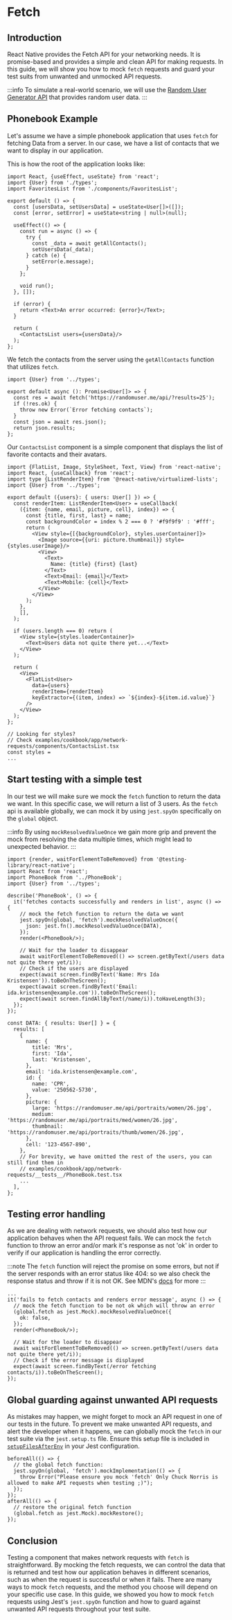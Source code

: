 # Fetch

## Introduction

React Native provides the Fetch API for your networking needs. It is promise-based and provides a
simple and clean API for making requests. In this guide, we will show you how to mock `fetch` requests
and guard your test suits from unwanted and unmocked API requests.

:::info
To simulate a real-world scenario, we will use the [Random User Generator API](https://randomuser.me/)
that provides random user data.
:::

## Phonebook Example

Let's assume we have a simple phonebook application that uses `fetch` for fetching Data from a server.
In our case, we have a list of contacts that we want to display in our application.

This is how the root of the application looks like:

```tsx title=network-requests/Phonebook.tsx
import React, {useEffect, useState} from 'react';
import {User} from './types';
import FavoritesList from './components/FavoritesList';

export default () => {
  const [usersData, setUsersData] = useState<User[]>([]);
  const [error, setError] = useState<string | null>(null);

  useEffect(() => {
    const run = async () => {
      try {
        const _data = await getAllContacts();
        setUsersData(_data);
      } catch (e) {
        setError(e.message);
      }
    };

    void run();
  }, []);

  if (error) {
    return <Text>An error occurred: {error}</Text>;
  }

  return (
    <ContactsList users={usersData}/>
  );
};

```

We fetch the contacts from the server using the `getAllContacts` function that utilizes `fetch`.

```tsx title=network-requests/api/getAllContacts.ts
import {User} from '../types';

export default async (): Promise<User[]> => {
  const res = await fetch('https://randomuser.me/api/?results=25');
  if (!res.ok) {
    throw new Error(`Error fetching contacts`);
  }
  const json = await res.json();
  return json.results;
};
```

Our `ContactsList` component is a simple component that displays the list of favorite contacts and
their avatars.

```tsx title=network-requests/components/ContactsList.tsx
import {FlatList, Image, StyleSheet, Text, View} from 'react-native';
import React, {useCallback} from 'react';
import type {ListRenderItem} from '@react-native/virtualized-lists';
import {User} from '../types';

export default ({users}: { users: User[] }) => {
  const renderItem: ListRenderItem<User> = useCallback(
    ({item: {name, email, picture, cell}, index}) => {
      const {title, first, last} = name;
      const backgroundColor = index % 2 === 0 ? '#f9f9f9' : '#fff';
      return (
        <View style={[{backgroundColor}, styles.userContainer]}>
          <Image source={{uri: picture.thumbnail}} style={styles.userImage}/>
          <View>
            <Text>
              Name: {title} {first} {last}
            </Text>
            <Text>Email: {email}</Text>
            <Text>Mobile: {cell}</Text>
          </View>
        </View>
      );
    },
    [],
  );

  if (users.length === 0) return (
    <View style={styles.loaderContainer}>
      <Text>Users data not quite there yet...</Text>
    </View>
  );

  return (
    <View>
      <FlatList<User>
        data={users}
        renderItem={renderItem}
        keyExtractor={(item, index) => `${index}-${item.id.value}`}
      />
    </View>
  );
};

// Looking for styles?
// Check examples/cookbook/app/network-requests/components/ContactsList.tsx
const styles =
...
```

## Start testing with a simple test

In our test we will make sure we mock the `fetch` function to return the data we want.
In this specific case, we will return a list of 3 users.
As the `fetch` api is available globally, we can mock it by using `jest.spyOn` specifically on the
`global` object.

:::info
By using `mockResolvedValueOnce` we gain more grip and prevent the mock from resolving the data
multiple times, which might lead to unexpected behavior.
:::

```tsx title=network-requests/Phonebook.test.tsx
import {render, waitForElementToBeRemoved} from '@testing-library/react-native';
import React from 'react';
import PhoneBook from '../PhoneBook';
import {User} from '../types';

describe('PhoneBook', () => {
  it('fetches contacts successfully and renders in list', async () => {
    // mock the fetch function to return the data we want
    jest.spyOn(global, 'fetch').mockResolvedValueOnce({
      json: jest.fn().mockResolvedValueOnce(DATA),
    });
    render(<PhoneBook/>);

    // Wait for the loader to disappear
    await waitForElementToBeRemoved(() => screen.getByText(/users data not quite there yet/i));
    // Check if the users are displayed
    expect(await screen.findByText('Name: Mrs Ida Kristensen')).toBeOnTheScreen();
    expect(await screen.findByText('Email: ida.kristensen@example.com')).toBeOnTheScreen();
    expect(await screen.findAllByText(/name/i)).toHaveLength(3);
  });
});

const DATA: { results: User[] } = {
  results: [
    {
      name: {
        title: 'Mrs',
        first: 'Ida',
        last: 'Kristensen',
      },
      email: 'ida.kristensen@example.com',
      id: {
        name: 'CPR',
        value: '250562-5730',
      },
      picture: {
        large: 'https://randomuser.me/api/portraits/women/26.jpg',
        medium: 'https://randomuser.me/api/portraits/med/women/26.jpg',
        thumbnail: 'https://randomuser.me/api/portraits/thumb/women/26.jpg',
      },
      cell: '123-4567-890',
    },
    // For brevity, we have omitted the rest of the users, you can still find them in
    // examples/cookbook/app/network-requests/__tests__/PhoneBook.test.tsx
    ...
  ],
};

```

## Testing error handling

As we are dealing with network requests, we should also test how our application behaves when the
API request fails. We can mock the `fetch` function to throw an error and/or mark it's response as
not 'ok' in order to verify if our application is handling the error correctly.

:::note
The `fetch` function will reject the promise on some errors, but not if the server responds
with an error status like 404: so we also check the response status and throw if it is not OK.
See MDN's [docs](https://developer.mozilla.org/en-US/docs/Web/API/Fetch_API/Using_Fetch) for more
:::

```tsx title=network-requests/Phonebook.test.tsx
...
it('fails to fetch contacts and renders error message', async () => {
  // mock the fetch function to be not ok which will throw an error
  (global.fetch as jest.Mock).mockResolvedValueOnce({
    ok: false,
  });
  render(<PhoneBook/>);

  // Wait for the loader to disappear
  await waitForElementToBeRemoved(() => screen.getByText(/users data not quite there yet/i));
  // Check if the error message is displayed
  expect(await screen.findByText(/error fetching contacts/i)).toBeOnTheScreen();
});
````

## Global guarding against unwanted API requests

As mistakes may happen, we might forget to mock an API request in one of our tests in the future.
To prevent we make unwanted API requests, and alert the developer when it happens, we can globally
mock the `fetch` in our test suite via the `jest.setup.ts` file. Ensure this setup file is included
in [`setupFilesAfterEnv`](https://jestjs.io/docs/configuration#setupfilesafterenv-array) in your Jest configuration.

```tsx title=jest.setup.ts
beforeAll(() => {
  // the global fetch function:
  jest.spyOn(global, 'fetch').mockImplementation(() => {
    throw Error("Please ensure you mock 'fetch' Only Chuck Norris is allowed to make API requests when testing ;)");
  });
});
afterAll(() => {
  // restore the original fetch function
  (global.fetch as jest.Mock).mockRestore();
});

```

## Conclusion

Testing a component that makes network requests with `fetch` is straightforward. By mocking the fetch
requests, we can control the data that is returned and test how our application behaves in different
scenarios, such as when the request is successful or when it fails.
There are many ways to mock `fetch` requests, and the method you choose will depend on your specific
use case. In this guide, we showed you how to mock `fetch` requests using Jest's `jest.spyOn` function
and how to guard against unwanted API requests throughout your test suite.
